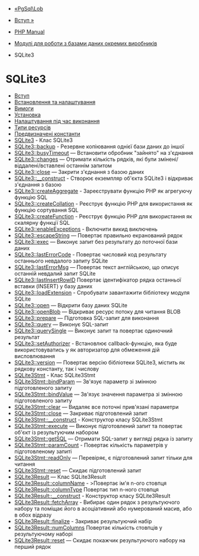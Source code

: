 - [«PgSql\Lob](class.pgsql-lob.md)
- [Вступ »](intro.sqlite3.md)

- [PHP Manual](index.md)
- [Модулі для роботи з базами даних окремих виробників](refs.database.vendors.md)
- SQLite3

# SQLite3

- [Вступ](intro.sqlite3.md)
- [Встановлення та налаштування](sqlite3.setup.md)
- [Вимоги](sqlite3.requirements.md)
- [Установка](sqlite3.installation.md)
- [Налаштування під час виконання](sqlite3.configuration.md)
- [Типи ресурсів](sqlite3.resources.md)
- [Предвизначені константи](sqlite3.constants.md)
- [SQLite3](class.sqlite3.md) - Клас SQLite3
- [SQLite3::backup](sqlite3.backup.md) - Резервне копіювання
однієї бази даних до іншої
- [SQLite3::busyTimeout](sqlite3.busytimeout.md) — Встановити
обробник "зайнято" на з'єднання
- [SQLite3::changes](sqlite3.changes.md) — Отримати кількість
рядків, які були змінені/віддалені/вставлені останнім
запитом
- [SQLite3::close](sqlite3.close.md) — Закрити з'єднання з
базою даних
- [SQLite3::\_\_construct](sqlite3.construct.md) - Створює
екземпляр об'єкта SQLite3 і відкриває з'єднання з базою
- [SQLite3::createAggregate](sqlite3.createaggregate.md) -
Зареєструвати функцію PHP як агрегуючу функцію SQL
- [SQLite3::createCollation](sqlite3.createcollation.md) -
Реєструє функцію PHP для використання як функцію
сортування SQL
- [SQLite3::createFunction](sqlite3.createfunction.md) -
Реєструє функцію PHP для використання як скалярну
функції SQL
- [SQLite3::enableExceptions](sqlite3.enableexceptions.md) -
Включити викид виключень
- [SQLite3::escapeString](sqlite3.escapestring.md) — Повертає
правильно екранований рядок
- [SQLite3::exec](sqlite3.exec.md) — Виконує запит без
результату до поточної бази даних
- [SQLite3::lastErrorCode](sqlite3.lasterrorcode.md) -
Повертає числовий код результату останнього невдалого запиту
SQLite
- [SQLite3::lastErrorMsg](sqlite3.lasterrormsg.md) — Повертає
текст англійською, що описує останній невдалий запит
SQLite
- [SQLite3::lastInsertRowID](sqlite3.lastinsertrowid.md)
Повертає ідентифікатор рядка останньої вставки (INSERT) у
базу даних
- [SQLite3::loadExtension](sqlite3.loadextension.md) -
Спробувати завантажити бібліотеку модуля SQLite
- [SQLite3::open](sqlite3.open.md) — Відкрити базу даних SQLite
- [SQLite3::openBlob](sqlite3.openblob.md) — Відкриває ресурс
потоку для читання BLOB
- [SQLite3::prepare](sqlite3.prepare.md) — Підготовка
SQL-запит для виконання
- [SQLite3::query](sqlite3.query.md) — Виконує SQL-запит
- [SQLite3::querySingle](sqlite3.querysingle.md) — Виконує
запит та повертає одиночний результат
- [SQLite3::setAuthorizer](sqlite3.setauthorizer.md) -
Встановлює callback-функцію, яка буде використовуватись у
як авторизатор для обмеження дій висловлювання
- [SQLite3::version](sqlite3.version.md) — Повертає версію
бібліотеки SQLite3, містить як рядкову константу, так і
числову
- [SQLite3Stmt](class.sqlite3stmt.md) - Клас SQLite3Stmt
- [SQLite3Stmt::bindParam](sqlite3stmt.bindparam.md) — Зв'язує
параметр зі змінною підготовленого запиту
- [SQLite3Stmt::bindValue](sqlite3stmt.bindvalue.md) — Зв'язує
значення параметра зі змінною підготовленого запиту
- [SQLite3Stmt::clear](sqlite3stmt.clear.md) — Видаляє все
поточні прив'язані параметри
- [SQLite3Stmt::close](sqlite3stmt.close.md) — Закриває
підготовлений запит
- [SQLite3Stmt::\_\_construct](sqlite3stmt.construct.md) -
Конструктор класу SQLite3Stmt
- [SQLite3Stmt::execute](sqlite3stmt.execute.md) — Виконує
підготовлений запит та повертає об'єкт із результуючим
набором
- [SQLite3Stmt::getSQL](sqlite3stmt.getsql.md) — Отримати
SQL-запит у вигляді рядка із запиту
- [SQLite3Stmt::paramCount](sqlite3stmt.paramcount.md) -
Повертає кількість параметрів у підготовленому запиті
- [SQLite3Stmt::readOnly](sqlite3stmt.readonly.md) — Перевіряє,
є підготовлений запит тільки для читання
- [SQLite3Stmt::reset](sqlite3stmt.reset.md) — Скидає
підготовлений запит
- [SQLite3Result](class.sqlite3result.md) — Клас SQLite3Result
- [SQLite3Result::columnName](sqlite3result.columnname.md) -
\>Повертає ім'я n-ого стовпця
- [SQLite3Result::columnType](sqlite3result.columntype.md)
Повертає тип n-ного стовпця
- [SQLite3Result::\_\_construct](sqlite3result.construct.md) -
Конструктор класу SQLite3Result
- [SQLite3Result::fetchArray](sqlite3result.fetcharray.md) -
Вибирає один рядок з результуючого набору та поміщає його в
асоціативний або нумерований масив, або в обох відразу
- [SQLite3Result::finalize](sqlite3result.finalize.md) -
Закриває результуючий набір
- [SQLite3Result::numColumns](sqlite3result.numcolumns.md)
Повертає кількість стовпців у результуючому наборі
- [SQLite3Result::reset](sqlite3result.reset.md) — Скидає
покажчик результуючого набору на перший рядок
